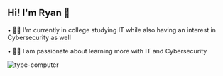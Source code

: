 ## Hi! I'm Ryan 👋

• 🧑‍🎓 I'm currently in college studying IT while also having an interest in Cybersecurity as well

• 🧑‍🏫 I am passionate about learning more with IT and Cybersecurity





![type-computer](https://github.com/user-attachments/assets/30d1941d-2adc-4ff2-819e-d87ee4d5a84d)

